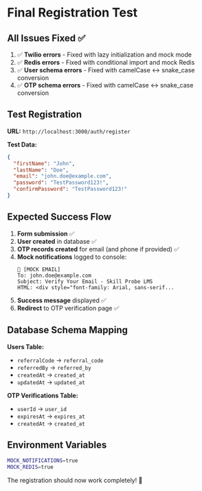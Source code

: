 # Final Registration Test

## All Issues Fixed ✅

1. ✅ **Twilio errors** - Fixed with lazy initialization and mock mode
2. ✅ **Redis errors** - Fixed with conditional import and mock Redis
3. ✅ **User schema errors** - Fixed with camelCase ↔ snake_case conversion
4. ✅ **OTP schema errors** - Fixed with camelCase ↔ snake_case conversion

## Test Registration

**URL:** `http://localhost:3000/auth/register`

**Test Data:**
```json
{
  "firstName": "John",
  "lastName": "Doe",
  "email": "john.doe@example.com", 
  "password": "TestPassword123!",
  "confirmPassword": "TestPassword123!"
}
```

## Expected Success Flow

1. **Form submission** ✅
2. **User created** in database ✅
3. **OTP records created** for email (and phone if provided) ✅
4. **Mock notifications** logged to console:
   ```
   📧 [MOCK EMAIL]
   To: john.doe@example.com
   Subject: Verify Your Email - Skill Probe LMS
   HTML: <div style="font-family: Arial, sans-serif...
   ```
5. **Success message** displayed ✅
6. **Redirect** to OTP verification page ✅

## Database Schema Mapping

**Users Table:**
- `referralCode` → `referral_code`
- `referredBy` → `referred_by`
- `createdAt` → `created_at`
- `updatedAt` → `updated_at`

**OTP Verifications Table:**
- `userId` → `user_id`
- `expiresAt` → `expires_at`
- `createdAt` → `created_at`

## Environment Variables

```bash
MOCK_NOTIFICATIONS=true
MOCK_REDIS=true
```

The registration should now work completely! 🎉
